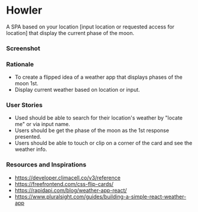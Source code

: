 # Howler
A SPA  based on your location [input location or requested access for location] that display the current phase of the moon. 

### Screenshot

### Rationale
- To create a flipped idea of a weather app that displays phases of the moon 1st.
- Display current weather based on location or input. 

### User Stories
- Used should be able to search for their location's weather by "locate me" or via 
  input name.
- Users should be get the phase of the moon as the 1st response presented. 
- Users should be able to touch or clip on a corner of the card and see the weather info.


### Resources and Inspirations
- https://developer.climacell.co/v3/reference
- https://freefrontend.com/css-flip-cards/
- https://rapidapi.com/blog/weather-app-react/
- https://www.pluralsight.com/guides/building-a-simple-react-weather-app


